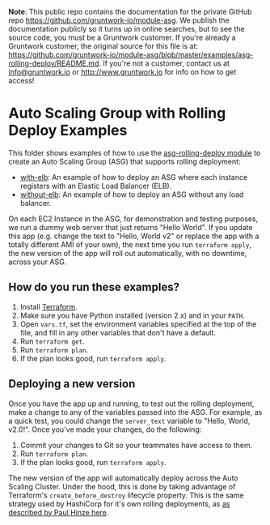 **Note**: This public repo contains the documentation for the private GitHub repo <https://github.com/gruntwork-io/module-asg>.
We publish the documentation publicly so it turns up in online searches, but to see the source code, you must be a Gruntwork customer.
If you're already a Gruntwork customer, the original source for this file is at: <https://github.com/gruntwork-io/module-asg/blob/master/examples/asg-rolling-deploy/README.md>.
If you're not a customer, contact us at <info@gruntwork.io> or <http://www.gruntwork.io> for info on how to get access!

# Auto Scaling Group with Rolling Deploy Examples

This folder shows examples of how to use the [asg-rolling-deploy module](/modules/asg-rolling-deploy)
to create an Auto Scaling Group (ASG) that supports rolling deployment:

* [with-elb](./with-elb): An example of how to deploy an ASG where each instance registers with an Elastic Load 
  Balancer (ELB).
* [without-elb](./without-elb): An example of how to deploy an ASG without any load balancer.

On each EC2 Instance in the ASG, for demonstration and testing purposes, we run a dummy web server that just returns
"Hello World". If you update this app (e.g. change the text to "Hello, World v2" or replace the app with a totally
different AMI of your own), the next time you run `terraform apply`, the new version of the app will roll out
automatically, with no downtime, across your ASG.




## How do you run these examples?

1. Install [Terraform](https://www.terraform.io/).
1. Make sure you have Python installed (version 2.x) and in your `PATH`.
1. Open `vars.tf`, set the environment variables specified at the top of the file, and fill in any other variables that
   don't have a default.
1. Run `terraform get`.
1. Run `terraform plan`.
1. If the plan looks good, run `terraform apply`.




## Deploying a new version

Once you have the app up and running, to test out the rolling deployment, make a change to any of the variables passed
into the ASG. For example, as a quick test, you could change the `server_text` variable to "Hello, World, v2.0!". Once
you've made your changes, do the following:

1. Commit your changes to Git so your teammates have access to them.
1. Run `terraform plan`.
1. If the plan looks good, run `terraform apply`.

The new version of the app will automatically deploy across the Auto Scaling Cluster. Under the hood, this is done by
taking advantage of Terraform's `create_before_destroy` lifecycle property. This is the same strategy used by HashiCorp
for it's own rolling deployments, as [as described by Paul Hinze
here](https://groups.google.com/forum/#!msg/terraform-tool/7Gdhv1OAc80/iNQ93riiLwAJ).
